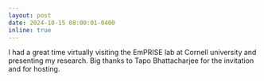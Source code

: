 ```yaml
---
layout: post
date: 2024-10-15 08:00:01-0400
inline: true
---
```


I had a great time virtually visiting the EmPRISE lab at Cornell university and presenting my research. Big thanks to Tapo Bhattacharjee for the invitation and for hosting.